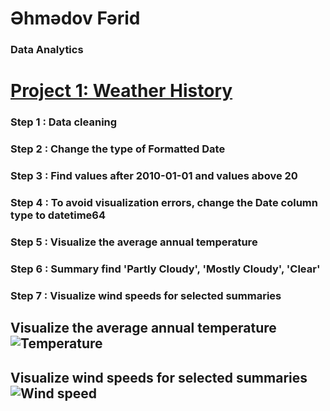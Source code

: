 # Əhmədov Fərid
### Data Analytics
# [Project 1: Weather History](https://github.com/User-Ehmedov-Ferid/Portfolio/blob/main/project1.ipynb)
### Step 1 : Data cleaning
### Step 2 : Change the type of Formatted Date
### Step 3 : Find values after 2010-01-01 and values above 20
### Step 4 : To avoid visualization errors, change the Date column type to datetime64
### Step 5 : Visualize the average annual temperature
### Step 6 : Summary find 'Partly Cloudy', 'Mostly Cloudy', 'Clear'
### Step 7 : Visualize wind speeds for selected summaries
## Visualize the average annual temperature ![Temperature]()
## Visualize wind speeds for selected summaries ![Wind speed]()


